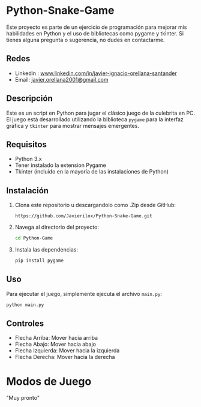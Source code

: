 # Python-Snake-Game
Este proyecto es parte de un ejercicio de programación para mejorar mis habilidades en Python y el uso de bibliotecas como pygame y tkinter. Si tienes alguna pregunta o sugerencia, no dudes en contactarme.

## Redes
- Linkedin : www.linkedin.com/in/javier-ignacio-orellana-santander
- Email: javier.orellana2001@gmail.com

## Descripción
Este es un script en Python para jugar el clásico juego de la culebrita en PC. El juego está desarrollado utilizando la biblioteca `pygame` para la interfaz gráfica y `tkinter` para mostrar mensajes emergentes.

## Requisitos
- Python 3.x
- Tener instalado la extension Pygame
- Tkinter (incluido en la mayoría de las instalaciones de Python)

## Instalación
1. Clona este repositorio u descargandolo como .Zip desde GitHub:
    ```
    https://github.com/Javierilox/Python-Snake-Game.git
    ```
2. Navega al directorio del proyecto:
    ```sh
    cd Python-Game
    ```
3. Instala las dependencias:
    ```sh
    pip install pygame
    ```

## Uso
Para ejecutar el juego, simplemente ejecuta el archivo `main.py`:
```sh
python main.py
```
## Controles
- Flecha Arriba: Mover hacia arriba
- Flecha Abajo: Mover hacia abajo
- Flecha Izquierda: Mover hacia la izquierda
- Flecha Derecha: Mover hacia la derecha

# Modos de Juego

"Muy pronto"


